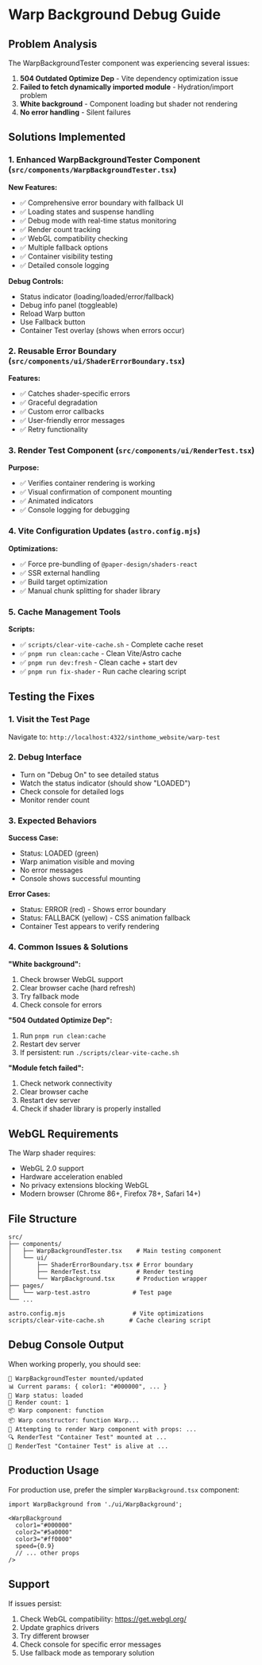 # Warp Background Debug Guide

## Problem Analysis

The WarpBackgroundTester component was experiencing several issues:

1. **504 Outdated Optimize Dep** - Vite dependency optimization issue
2. **Failed to fetch dynamically imported module** - Hydration/import problem
3. **White background** - Component loading but shader not rendering
4. **No error handling** - Silent failures

## Solutions Implemented

### 1. Enhanced WarpBackgroundTester Component (`src/components/WarpBackgroundTester.tsx`)

**New Features:**
- ✅ Comprehensive error boundary with fallback UI
- ✅ Loading states and suspense handling
- ✅ Debug mode with real-time status monitoring
- ✅ Render count tracking
- ✅ WebGL compatibility checking
- ✅ Multiple fallback options
- ✅ Container visibility testing
- ✅ Detailed console logging

**Debug Controls:**
- Status indicator (loading/loaded/error/fallback)
- Debug info panel (toggleable)
- Reload Warp button
- Use Fallback button
- Container Test overlay (shows when errors occur)

### 2. Reusable Error Boundary (`src/components/ui/ShaderErrorBoundary.tsx`)

**Features:**
- ✅ Catches shader-specific errors
- ✅ Graceful degradation
- ✅ Custom error callbacks
- ✅ User-friendly error messages
- ✅ Retry functionality

### 3. Render Test Component (`src/components/ui/RenderTest.tsx`)

**Purpose:**
- ✅ Verifies container rendering is working
- ✅ Visual confirmation of component mounting
- ✅ Animated indicators
- ✅ Console logging for debugging

### 4. Vite Configuration Updates (`astro.config.mjs`)

**Optimizations:**
- ✅ Force pre-bundling of `@paper-design/shaders-react`
- ✅ SSR external handling
- ✅ Build target optimization
- ✅ Manual chunk splitting for shader library

### 5. Cache Management Tools

**Scripts:**
- ✅ `scripts/clear-vite-cache.sh` - Complete cache reset
- ✅ `pnpm run clean:cache` - Clean Vite/Astro cache
- ✅ `pnpm run dev:fresh` - Clean cache + start dev
- ✅ `pnpm run fix-shader` - Run cache clearing script

## Testing the Fixes

### 1. Visit the Test Page
Navigate to: `http://localhost:4322/sinthome_website/warp-test`

### 2. Debug Interface
- Turn on "Debug On" to see detailed status
- Watch the status indicator (should show "LOADED")
- Check console for detailed logs
- Monitor render count

### 3. Expected Behaviors

**Success Case:**
- Status: LOADED (green)
- Warp animation visible and moving
- No error messages
- Console shows successful mounting

**Error Cases:**
- Status: ERROR (red) - Shows error boundary
- Status: FALLBACK (yellow) - CSS animation fallback
- Container Test appears to verify rendering

### 4. Common Issues & Solutions

**"White background":**
1. Check browser WebGL support
2. Clear browser cache (hard refresh)
3. Try fallback mode
4. Check console for errors

**"504 Outdated Optimize Dep":**
1. Run `pnpm run clean:cache`
2. Restart dev server
3. If persistent: run `./scripts/clear-vite-cache.sh`

**"Module fetch failed":**
1. Check network connectivity
2. Clear browser cache
3. Restart dev server
4. Check if shader library is properly installed

## WebGL Requirements

The Warp shader requires:
- WebGL 2.0 support
- Hardware acceleration enabled
- No privacy extensions blocking WebGL
- Modern browser (Chrome 86+, Firefox 78+, Safari 14+)

## File Structure

```
src/
├── components/
│   ├── WarpBackgroundTester.tsx    # Main testing component
│   └── ui/
│       ├── ShaderErrorBoundary.tsx # Error boundary
│       ├── RenderTest.tsx          # Render testing
│       └── WarpBackground.tsx      # Production wrapper
├── pages/
│   └── warp-test.astro            # Test page
└── ...

astro.config.mjs                   # Vite optimizations
scripts/clear-vite-cache.sh       # Cache clearing script
```

## Debug Console Output

When working properly, you should see:
```
🎨 WarpBackgroundTester mounted/updated
📊 Current params: { color1: "#000000", ... }
🔧 Warp status: loaded
🔄 Render count: 1
📦 Warp component: function
📦 Warp constructor: function Warp...
🚀 Attempting to render Warp component with props: ...
🔍 RenderTest "Container Test" mounted at ...
💫 RenderTest "Container Test" is alive at ...
```

## Production Usage

For production use, prefer the simpler `WarpBackground.tsx` component:

```tsx
import WarpBackground from './ui/WarpBackground';

<WarpBackground
  color1="#000000"
  color2="#5a0000"
  color3="#ff0000"
  speed={0.9}
  // ... other props
/>
```

## Support

If issues persist:
1. Check WebGL compatibility: https://get.webgl.org/
2. Update graphics drivers
3. Try different browser
4. Check console for specific error messages
5. Use fallback mode as temporary solution